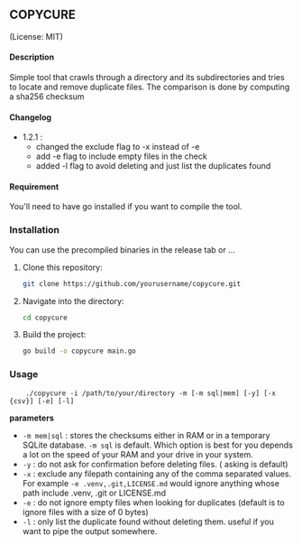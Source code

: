 ## COPYCURE
(License: MIT)

#### Description
Simple tool that crawls through a directory and its 
subdirectories and tries to locate and remove duplicate 
files. The comparison is done by computing a sha256 checksum

#### Changelog
* 1.2.1 : 
  * changed the exclude flag to -x instead of -e
  * add -e flag to include empty files in the check
  * added -l flag to avoid deleting and just list the duplicates found

#### Requirement
You'll need to have go installed if you want to compile the tool. 

### Installation
You can use the precompiled binaries in the release tab or ...

1. Clone this repository:
    ```bash
    git clone https://github.com/yourusername/copycure.git
    ```
2. Navigate into the directory:
    ```bash
    cd copycure
    ```
3. Build the project:
    ```bash
    go build -o copycure main.go
    ```
   
### Usage
``` 
    ./copycure -i /path/to/your/directory -m [-m sql|mem] [-y] [-x {csv}] [-e] [-l]                  
```
__parameters__

* `-m mem|sql` : stores the checksums either in RAM or in a temporary SQLite database. `-m sql` is default.
Which option is best for you depends a lot on the speed of your RAM and your drive in your system. 
* `-y` : do not ask for confirmation before deleting files. ( asking is default)
* `-x` : exclude any filepath containing any of the comma separated values. For example `-e .venv,.git,LICENSE.md` 
would ignore anything whose path include .venv, .git or LICENSE.md
* `-e` : do not ignore empty files when looking for duplicates (default is to ignore files with a size of 0 bytes)
* `-l` : only list the duplicate found without deleting them. useful if you want to pipe the output somewhere. 